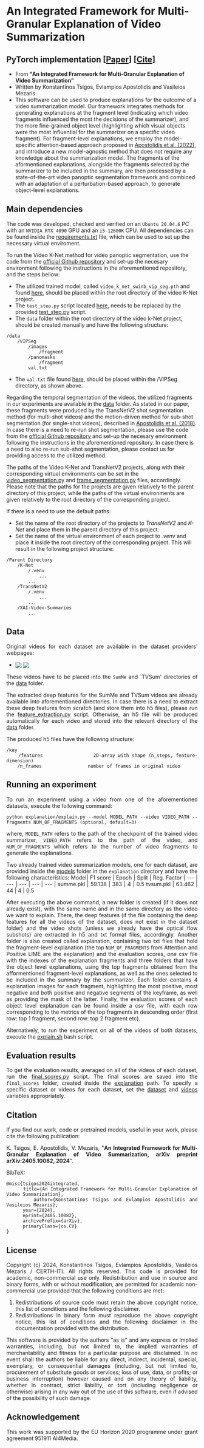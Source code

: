 # An Integrated Framework for Multi-Granular Explanation of Video Summarization

## PyTorch implementation [[Paper](https://arxiv.org/abs/2405.10082)] [[Cite](#citation)]
- From **"An Integrated Framework for Multi-Granular Explanation of Video Summarization"**
- Written by Konstantinos Tsigos, Evlampios Apostolidis and Vasileios Mezaris.
- This software can be used to produce explanations for the outcome of a video summarization model. Our framework integrates methods for generating explanations at the fragment level (indicating which video fragments influenced the most the decisions of the summarizer), and the more fine-grained object level (highlighting which visual objects were the most influential for the summarizer on a specific video fragment). For fragment-level explanations, we employ the model-specific attention-based approach proposed in [Apostolidis et al. (2022)](https://ieeexplore.ieee.org/document/10019643), and introduce a new model-agnostic method that does not require any knowledge about the summarization model. The fragments of the aformentioned explanations, alongside the fragments selected by the summarizer to be included in the summary, are then processed by a state-of-the-art video panoptic segmentation framework and combined with an adaptation of a perturbation-based approach, to generate object-level explanations.

## Main dependencies
The code was developed, checked and verified on an `Ubuntu 20.04.6` PC with an `NVIDIA RTX 4090` GPU and an `i5-12600K` CPU. All dependencies can be found inside the [requirements.txt](requirements.txt) file, which can be used to set up the necessary virtual enviroment.

To run the Video K-Net method for video panoptic segmentation, use the code from the [official Github repository](https://github.com/lxtGH/Video-K-Net) and set-up the necesary environment following the instructions in the aforementioned repository, and the steps bellow: 
- The utilized trained model, called `video_k_net_swinb_vip_seg.pth` and found [here](https://github.com/lxtGH/Video-K-Net?tab=readme-ov-file#pretrained-ckpts-and-trained-models), should be placed within the root directory of the video K-Net project.
- The `test_step.py` script located [here](https://github.com/lxtGH/Video-K-Net/tree/main/tools), needs to be replaced by the provided [test_step.py](/k-Net/test_step.py) script.
- The `data` folder within the root directory of the video k-Net project, should be created manually and have the following structure:
```Text
/data
    /VIPSeg
        /images
            /fragment
        /panomasks
            /fragment
        val.txt
```
- The `val.txt` file found [here](), should be placed within the /VIPSeg directory, as shown above.

Regarding the temporal segmentation of the videos, the utilized fragments in our experiments are available in the [data](https://github.com/IDT-ITI/XAI-Video-Summaries/tree/main/data) folder. As stated in our paper, these fragments were produced by the TransNetV2 shot segmentation method (for multi-shot videos) and the motion-driven method for sub-shot segmentation (for single-shot videos), described in [Apostolidis et al. (2018)](https://link.springer.com/chapter/10.1007/978-3-319-73603-7_3). In case there is a need to re-run shot segmentation, please use the code from the [official Github repository](https://github.com/soCzech/TransNetV2) and set-up the necesary environment following the instructions in the aforementioned repository. In case there is a need to also re-run sub-shot segmentation, please contact us for providing access to the utilized method.

The paths of the Video K-Net and TransNetV2 projects, along with their corresponding virtual environments can be set in the [video_segmentation.py](segmentation/video_segmentation.py#L7:L10) and [frame_segmentation.py](segmentation/frame_segmentation.py#L12:L15) files, accordingly. Please note that the paths for the projects are given relatively to the parent directory of this project, while the paths of the virtual environments are given relatively to the root directory of the corresponding project.

If there is a need to use the default paths:
- Set the name of the root directory of the projects to *TransNetV2* and *K-Net* and place them in the parent directory of this project.
- Set the name of the virtual environment of each project to *.venv* and place it inside the root directory of the corresponding project.
This will result in the following project structure:
```Text
/Parent Directory
    /K-Net
        /.venv
            ...
        ...
    /TransNetV2
        /.venv
            ...
        ...
    /XAI-Video-Summaries
        ...
```

## Data
<div align="justify">

Original videos for each dataset are available in the dataset providers' webpages: 
- <a href="https://github.com/yalesong/tvsum" target="_blank"><img align="center" src="https://img.shields.io/badge/Dataset-TVSum-green"/></a> <a href="https://gyglim.github.io/me/vsum/index.html#benchmark" target="_blank"><img align="center" src="https://img.shields.io/badge/Dataset-SumMe-blue"/></a>

These videos have to be placed into the `SumMe` and `TVSum' directories of the [data](data) folder.

The extracted deep features for the SumMe and TVSum videos are already available into aforementioned directories. In case there is a need to extract these deep features from scratch (and store them into h5 files), please run the [feature_extraction.py](features/feature_extraction.py) script. Otherwise, an h5 file will be produced automatically for each video and stored into the relevant directory of the [data](data) folder.

The produced h5 files have the following structure:
```Text
/key
    /features                 2D-array with shape (n_steps, feature-dimension)
    /n_frames                 number of frames in original video
```
</div>

## Running an experiment
<div align="justify">

To run an experiment using a video from one of the aforementioned datasets, execute the following command:

```
python explanation/explain.py --model MODEL_PATH --video VIDEO_PATH --fragments NUM_OF_FRAGMENTS (optional, default=3)
```
where, `MODEL_PATH` refers to the path of the checkpoint of the trained video summarizer, `VIDEO_PATH` refers to the path of the video, and `NUM_OF_FRAGMENTS` which refers to the number of video fragments to generate the explanations.

Two already trained video summarization models, one for each dataset, are provided inside the [models](/explanation/models) folder in the `explanation` directory and have the following characteristics:
Model| F1 score | Epoch | Split | Reg. Factor
| --- | --- | --- | --- | --- |
summe.pkl | 59.138 | 383 | 4 | 0.5
tvsum.pkl | 63.462 | 44 | 4 | 0.5

After executing the above command, a new folder is created (if it does not already exist), with the same name and in the same directory as the video we want to explain. There, the deep features (if the file containing the deep features for all the videos of the dataset, does not exist in the dataset folder) and the video shots (unless we already have the optical flow subshots) are extracted in h5 and txt format files, accordingly. Another folder is also created called explanation, containing two txt files that hold the fragment-level explanation (the top `NUM_OF_FRAGMENTS` from Attention and Positive LIME are the explanation) and the evaluation scores, one csv file with the indexes of the explanation fragments and three folders that have the object level explanations, using the top fragments obtained from the afformentioned fragment-level explanations, as well as the ones selected to be included in the summary by the summarizer. Each folder contains 4 explanation images for each fragment, highlighting the most positive, most negative and both positive and negative segments of the keyframe, as well as providing the mask of the latter. Finally, the evaluation scores of each object level explanation can be found inside a csv file, with each row corresponding to the metrics of the top fragments in descending order (first row: top 1 fragment, second row: top 2 fragment etc).

Alternatively, to run the experiment on all of the videos of both datasets, execute the [explain.sh](/explanation/explain.sh) bash script.

## Evaluation results
<div align="justify">

To get the evaluation results, averaged on all of the videos of each dataset, run the [final_scores.py](explanation/final_scores.py) script. The final scores are saved into the `final_scores` folder, created inside the [explanation](/explanation) path. To specify a specific dataset or videos for each dataset, set the [dataset](explanation/final_scores.py#L9:L10) and [videos](explanation/final_scores.py#L11:L12) variables appropriately.

## Citation
<div align="justify">
    
If you find our work, code or pretrained models, useful in your work, please cite the following publication:

K. Tsigos, E. Apostolidis, V. Mezaris, "<b>An Integrated Framework for Multi-Granular Explanation of Video Summarization, arXiv preprint arXiv:2405.10082, 2024</b>".
</div>

BibTeX:

```
@misc{tsigos2024integrated,
      title={An Integrated Framework for Multi-Granular Explanation of Video Summarization}, 
      author={Konstantinos Tsigos and Evlampios Apostolidis and Vasileios Mezaris},
      year={2024},
      eprint={2405.10082},
      archivePrefix={arXiv},
      primaryClass={cs.CV}
}
```

## License
<div align="justify">
    
Copyright (c) 2024, Konstantinos Tsigos, Evlampios Apostolidis, Vasileios Mezaris / CERTH-ITI. All rights reserved. This code is provided for academic, non-commercial use only. Redistribution and use in source and binary forms, with or without modification, are permitted for academic non-commercial use provided that the following conditions are met:

1. Redistributions of source code must retain the above copyright notice, this list of conditions and the following disclaimer.
2. Redistributions in binary form must reproduce the above copyright notice, this list of conditions and the following disclaimer in the documentation provided with the distribution.

This software is provided by the authors "as is" and any express or implied warranties, including, but not limited to, the implied warranties of merchantability and fitness for a particular purpose are disclaimed. In no event shall the authors be liable for any direct, indirect, incidental, special, exemplary, or consequential damages (including, but not limited to, procurement of substitute goods or services; loss of use, data, or profits; or business interruption) however caused and on any theory of liability, whether in contract, strict liability, or tort (including negligence or otherwise) arising in any way out of the use of this software, even if advised of the possibility of such damage.
</div>

## Acknowledgement
<div align="justify"> This work was supported by the EU Horizon 2020 programme under grant agreement 951911 AI4Media. </div>
